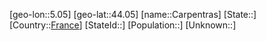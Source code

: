 ﻿---
location: [44.05,5.05]
type: City
tags:
- geo/City


SpocWebEntityId: 29491
isDeleted: false
confidential: public

---
[geo-lon::5.05]
[geo-lat::44.05]
[name::Carpentras]
[State::]
[Country::[France](geo/Continent/Europe/France.md)]
[StateId::]
[Population::]
[Unknown::]

